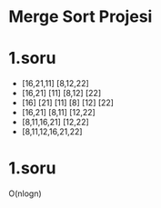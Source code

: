 # Merge Sort Projesi


# 1.soru

- [16,21,11] [8,12,22]
- [16,21] [11] [8,12] [22]
- [16] [21] [11] [8] [12] [22]
- [16,21] [8,11] [12,22]
- [8,11,16,21] [12,22]
- [8,11,12,16,21,22]

# 1.soru

O(nlogn)